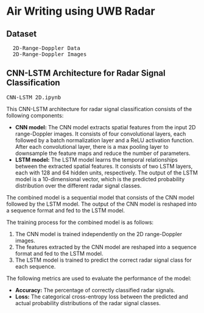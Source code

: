 # Air Writing using UWB Radar

## Dataset
<pre>
  2D-Range-Doppler Data
  2D-Range-Doppler Images
</pre>

## CNN-LSTM Architecture for Radar Signal Classification
<pre>CNN-LSTM_2D.ipynb</pre>
This CNN-LSTM architecture for radar signal classification consists of the following components:

* **CNN model:** The CNN model extracts spatial features from the input 2D range-Doppler images. It consists of four convolutional layers, each followed by a batch normalization layer and a ReLU activation function. After each convolutional layer, there is a max pooling layer to downsample the feature maps and reduce the number of parameters.
* **LSTM model:** The LSTM model learns the temporal relationships between the extracted spatial features. It consists of two LSTM layers, each with 128 and 64 hidden units, respectively. The output of the LSTM model is a 10-dimensional vector, which is the predicted probability distribution over the different radar signal classes.

The combined model is a sequential model that consists of the CNN model followed by the LSTM model. The output of the CNN model is reshaped into a sequence format and fed to the LSTM model.

The training process for the combined model is as follows:

1. The CNN model is trained independently on the 2D range-Doppler images.
2. The features extracted by the CNN model are reshaped into a sequence format and fed to the LSTM model.
3. The LSTM model is trained to predict the correct radar signal class for each sequence.

The following metrics are used to evaluate the performance of the model:

* **Accuracy:** The percentage of correctly classified radar signals.
* **Loss:** The categorical cross-entropy loss between the predicted and actual probability distributions of the radar signal classes.



